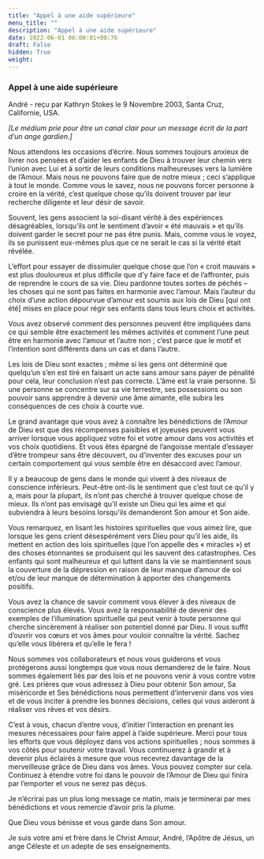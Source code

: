 ```yaml
---
title: "Appel à une aide supérieure"
menu_title: ""
description: "Appel à une aide supérieure"
date: 2022-06-01 06:00:01+00:76
draft: False
hidden: True
weight:
---
```

### Appel à une aide supérieure

André - reçu par Kathryn Stokes le 9 Novembre 2003, Santa Cruz, Californie, USA.

*[Le médium prie pour être un canal clair pour un message écrit de la part d’un ange gardien.]*

Nous attendons les occasions d’écrire. Nous sommes toujours anxieux de livrer nos pensées et d’aider les enfants de Dieu à trouver leur chemin vers l’union avec Lui et à sortir de leurs conditions malheureuses vers la lumière de l’Amour. Mais nous ne pouvons faire que de notre mieux ; ceci s’applique à tout le monde. Comme vous le savez, nous ne pouvons forcer personne à croire en la vérité, c’est quelque chose qu’ils doivent trouver par leur recherche diligente et leur désir de savoir.

Souvent, les gens associent la soi-disant vérité à des expériences désagréables, lorsqu’ils ont le sentiment d’avoir « été mauvais » et qu’ils doivent garder le secret pour ne pas être punis. Mais, comme vous le voyez, ils se punissent eux-mêmes plus que ce ne serait le cas si la vérité était révélée.

L’effort pour essayer de dissimuler quelque chose que l’on « croit mauvais » est plus douloureux et plus difficile que d’y faire face et de l’affronter, puis de reprendre le cours de sa vie. Dieu pardonne toutes sortes de péchés – les choses qui ne sont pas faites en harmonie avec l’amour. Mais l’auteur du choix d’une action dépourvue d’amour est soumis aux lois de Dieu [qui ont été] mises en place pour régir ses enfants dans tous leurs choix et activités.

Vous avez observé comment des personnes peuvent être impliquées dans ce qui semble être exactement les mêmes activités et comment l’une peut être en harmonie avec l’amour et l’autre non ; c’est parce que le motif et l’intention sont différents dans un cas et dans l’autre.

Les lois de Dieu sont exactes ; même si les gens ont déterminé que quelqu’un s’en est tiré en faisant un acte sans amour sans payer de pénalité pour cela, leur conclusion n’est pas correcte. L’âme est la vraie personne. Si une personne se concentre sur sa vie terrestre, ses possessions ou son pouvoir sans apprendre à devenir une âme aimante, elle subira les conséquences de ces choix à courte vue.

Le grand avantage que vous avez à connaître les bénédictions de l’Amour de Dieu est que des récompenses paisibles et joyeuses peuvent vous arriver lorsque vous appliquez votre foi et votre amour dans vos activités et vos choix quotidiens. Et vous êtes épargné de l’angoisse mentale d’essayer d’être trompeur sans être découvert, ou d’inventer des excuses pour un certain comportement qui vous semble être en désaccord avec l’amour.

Il y a beaucoup de gens dans le monde qui vivent à des niveaux de conscience inférieurs. Peut-être ont-ils le sentiment que c’est tout ce qu’il y a, mais pour la plupart, ils n’ont pas cherché à trouver quelque chose de mieux. Ils n’ont pas envisagé qu’il existe un Dieu qui les aime et qui subviendra à leurs besoins lorsqu’ils demanderont Son amour et Son aide.

Vous remarquez, en lisant les histoires spirituelles que vous aimez lire, que lorsque les gens crient désespérément vers Dieu pour qu’il les aide, ils mettent en action des lois spirituelles (que l’on appelle des « miracles ») et des choses étonnantes se produisent qui les sauvent des catastrophes.
Ces enfants qui sont malheureux et qui luttent dans la vie se maintiennent sous la couverture de la dépression en raison de leur manque d’amour de soi et/ou de leur manque de détermination à apporter des changements positifs.

Vous avez la chance de savoir comment vous élever à des niveaux de conscience plus élevés. Vous avez la responsabilité de devenir des exemples de l’illumination spirituelle qui peut venir à toute personne qui cherche sincèrement à réaliser son potentiel donné par Dieu. Il vous suffit d’ouvrir vos cœurs et vos âmes pour vouloir connaître la vérité. Sachez qu’elle vous libérera et qu’elle le fera !

Nous sommes vos collaborateurs et nous vous guiderons et vous protégerons aussi longtemps que vous nous demanderez de le faire. Nous sommes également liés par des lois et ne pouvons venir à vous contre votre gré. Les prières que vous adressez à Dieu pour obtenir Son amour, Sa miséricorde et Ses bénédictions nous permettent d’intervenir dans vos vies et de vous inciter à prendre les bonnes décisions, celles qui vous aideront à réaliser vos rêves et vos désirs.

C’est à vous, chacun d’entre vous, d’initier l’interaction en prenant les mesures nécessaires pour faire appel à l’aide supérieure. Merci pour tous les efforts que vous déployez dans vos actions spirituelles ; nous sommes à vos côtés pour soutenir votre travail. Vous continuerez à grandir et à devenir plus éclairés à mesure que vous recevrez davantage de la merveilleuse grâce de Dieu dans vos âmes. Vous pouvez compter sur cela. Continuez à étendre votre foi dans le pouvoir de l’Amour de Dieu qui finira par l’emporter et vous ne serez pas déçus.

Je n’écrirai pas un plus long message ce matin, mais je terminerai par mes bénédictions et vous remercie d’avoir pris la plume.

Que Dieu vous bénisse et vous garde dans Son amour.

Je suis votre ami et frère dans le Christ Amour, André, l’Apôtre de Jésus, un ange Céleste et un adepte de ses enseignements.
